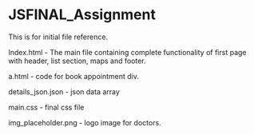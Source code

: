 # JSFINAL_Assignment

This is for initial file reference.

Index.html - The main file containing complete functionality of first page with header, list section, maps and footer.

a.html - code for book appointment div.

details_json.json - json data array

main.css - final css file

img_placeholder.png - logo image for doctors.
